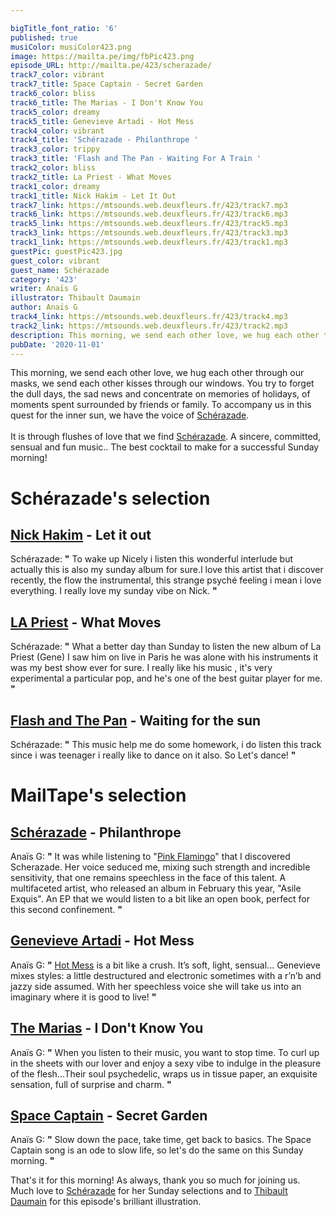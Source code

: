 ```yaml
---

bigTitle_font_ratio: '6'
published: true
musiColor: musiColor423.png
image: https://mailta.pe/img/fbPic423.png
episode_URL: http://mailta.pe/423/scherazade/
track7_color: vibrant
track7_title: Space Captain - Secret Garden
track6_color: bliss
track6_title: The Marias - I Don't Know You
track5_color: dreamy
track5_title: Genevieve Artadi - Hot Mess
track4_color: vibrant
track4_title: 'Schérazade - Philanthrope '
track3_color: trippy
track3_title: 'Flash and The Pan - Waiting For A Train '
track2_color: bliss
track2_title: La Priest - What Moves
track1_color: dreamy
track1_title: Nick Hakim - Let It Out
track7_link: https://mtsounds.web.deuxfleurs.fr/423/track7.mp3
track6_link: https://mtsounds.web.deuxfleurs.fr/423/track6.mp3
track5_link: https://mtsounds.web.deuxfleurs.fr/423/track5.mp3
track3_link: https://mtsounds.web.deuxfleurs.fr/423/track3.mp3
track1_link: https://mtsounds.web.deuxfleurs.fr/423/track1.mp3
guestPic: guestPic423.jpg
guest_color: vibrant
guest_name: Schérazade
category: '423'
writer: Anaïs G
illustrator: Thibault Daumain
author: Anaïs G
track4_link: https://mtsounds.web.deuxfleurs.fr/423/track4.mp3
track2_link: https://mtsounds.web.deuxfleurs.fr/423/track2.mp3
description: This morning, we send each other love, we hug each other through our masks, we send each other kisses through our windows. You try to forget the dull days, the sad news and concentrate on memories of holidays, of moments spent surrounded by friends or family. To accompany us in this quest for the inner sun, we have the voice of Schérazade.
pubDate: '2020-11-01'
---
```



This morning, we send each other love, we hug each other through our masks, we send each other kisses through our windows. You try to forget the dull days, the sad news and concentrate on memories of holidays, of moments spent surrounded by friends or family. To accompany us in this quest for the inner sun, we have the voice of [Schérazade](https://www.facebook.com/scherazadeofficiel).
<br><br>
It is through flushes of love that we find [Schérazade](https://www.instagram.com/scherazade_officiel/). A sincere, committed, sensual and fun music.. The best cocktail to make for a successful Sunday morning!



# Schérazade's selection

## [Nick Hakim](https://nickhakim.com/) - Let it out 
Schérazade: **"** To wake up Nicely i listen this wonderful interlude but actually this is also my sunday album for sure.I love this artist that i discover recently, the flow the instrumental, this strange psyché feeling i mean i love everything. I really love my sunday vibe on Nick. **"** 

## [LA Priest](https://www.facebook.com/trulylapriest) - What Moves
Schérazade: **"** What a better day than Sunday to listen the new album of La Priest (Gene) I saw him on live in Paris he was alone with his instruments it was my best show ever for sure. I really like his music , it's very experimental a particular pop, and he's one of the best guitar player for me. **"** 

## [Flash and The Pan](https://fr.wikipedia.org/wiki/Flash_and_the_Pan) - Waiting for the sun
Schérazade: **"** This music help me do some homework, i do listen this track since i was teenager i really like to dance on it also. So Let's dance! **"** 


# MailTape's selection

## [Schérazade](https://www.instagram.com/scherazade_officiel/) - Philanthrope
Anaïs G: **"** It was while listening to "[Pink Flamingo](https://www.youtube.com/watch?v=CwlGzDQPDHU)" that I discovered Scherazade. Her voice seduced me, mixing such strength and incredible sensitivity, that one remains speechless in the face of this talent. A multifaceted artist, who released an album in February this year, "Asile Exquis". An EP that we would listen to a bit like an open book, perfect for this second confinement. **"** 

## [Genevieve Artadi](https://www.facebook.com/genevieveartadi) - Hot Mess
Anaïs G: **"** [Hot Mess](https://www.youtube.com/watch?v=zK7PdFDhKvE) is a bit like a crush. It’s soft, light, sensual... Genevieve mixes styles: a little destructured and electronic sometimes with a r’n’b and jazzy side assumed. With her speechless voice she will take us into an imaginary where it is good to live! **"** 

## [The Marias](https://www.themarias.us/) - I Don't Know You
Anaïs G: **"** When you listen to their music, you want to stop time. To curl up in the sheets with our lover and enjoy a sexy vibe to indulge in the pleasure of the flesh...Their soul psychedelic, wraps us in tissue paper, an exquisite sensation, full of surprise and charm. **"** 

## [Space Captain](https://spacecaptainofficial.bandcamp.com/album/secret-garden-back-of-my-mind) - Secret Garden
Anaïs G: **"** Slow down the pace, take time, get back to basics. The Space Captain song is an ode to slow life, so let's do the same on this Sunday morning. **"** 


That's it for this morning! As always, thank you so much for joining us. Much love to [Schérazade](https://www.facebook.com/scherazadeofficiel) for her Sunday selections and to [Thibault Daumain](http://thibaultdaumain.fr/) for this episode's brilliant illustration. 
